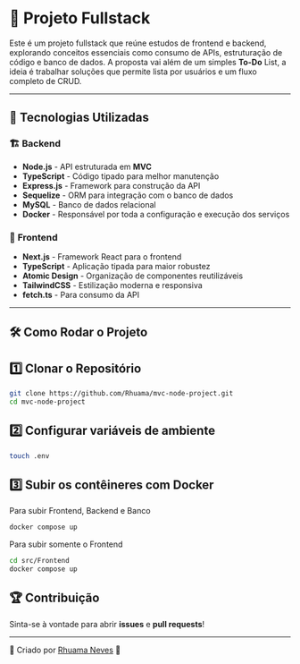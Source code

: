# 📌 Projeto Fullstack

Este é um projeto fullstack que reúne estudos de frontend e backend, explorando conceitos essenciais como consumo de APIs, estruturação de código e banco de dados. A proposta vai além de um simples **To-Do** List, a ideia é trabalhar soluções que permite lista por usuários e um fluxo completo de CRUD.

---

## 🚀 Tecnologias Utilizadas  

### 🏗 **Backend**  
- **Node.js** - API estruturada em **MVC**  
- **TypeScript** - Código tipado para melhor manutenção  
- **Express.js** - Framework para construção da API  
- **Sequelize** - ORM para integração com o banco de dados  
- **MySQL** - Banco de dados relacional  
- **Docker** - Responsável por toda a configuração e execução dos serviços  

### 🎨 **Frontend**  
- **Next.js** - Framework React para o frontend  
- **TypeScript** - Aplicação tipada para maior robustez  
- **Atomic Design** - Organização de componentes reutilizáveis  
- **TailwindCSS** - Estilização moderna e responsiva  
- **fetch.ts** - Para consumo da API  

---

## 🛠 Como Rodar o Projeto  

## 1️⃣ **Clonar o Repositório**  
```bash
git clone https://github.com/Rhuama/mvc-node-project.git
cd mvc-node-project
```

## 2️⃣ **Configurar variáveis de ambiente**  
```bash
touch .env
```
## 3️⃣ **Subir os contêineres com Docker**

Para subir Frontend, Backend e Banco
```bash
docker compose up
```
Para subir somente o Frontend
```bash
cd src/Frontend
docker compose up
```
## 🏆 Contribuição  

Sinta-se à vontade para abrir **issues** e **pull requests**!  

---

📌 Criado por <a href="https://www.linkedin.com/in/rhuamaneves/" target="_blank">Rhuama Neves</a> 🚀  

